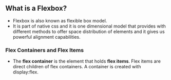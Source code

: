 ## What is a Flexbox?

- Flexbox is also known as flexible box model.
- It is part of native css and it is one dimensional model that provides with different methods to offer space distribution of elements and it gives us powerful alignment capabilities.

### Flex Containers and Flex Items

- The **flex container** is the element that holds **flex items**. Flex items are direct children of flex containers. A container is created with display:flex.

